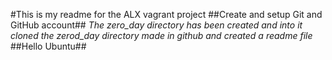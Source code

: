 #This is my readme for the ALX vagrant project                                                                          ##Create and setup Git and GitHub account##                                                                             *The zero_day directory has been created and into it cloned the zerod_day directory made in github and created a readme file*                                                                                                                   ##Hello Ubuntu## 
